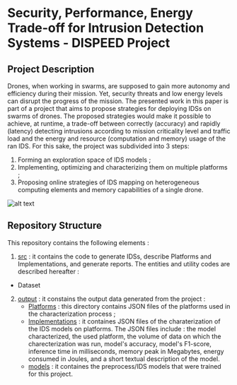 # Security, Performance, Energy Trade-off for Intrusion Detection Systems - DISPEED Project 

## Project Description 
Drones, when working in swarms, are supposed to gain more autonomy and efficiency during their mission.
Yet, security threats and low energy levels can disrupt the progress
of the mission. The presented work in this paper is part
of a project that aims to propose strategies for deploying
IDSs on swarms of drones. The proposed strategies would
make it possible to achieve, at runtime, a trade-off between
correctly (accuracy) and rapidly (latency) detecting intrusions
according to mission criticality level and traffic load and the
energy and resource (computation and memory) usage of the
ran IDS. For this sake, the project was subdivided into 3
steps:
 1. Forming an exploration space of IDS models ; 
 2. Implementing, optimizing and characterizing them on multiple platforms ;
 3. Proposing online strategies of IDS mapping on
heterogeneous computing elements and memory capabilities
of a single drone.

![alt text](https://github.com/CameliaSlimani1/DISPEED_Project_demo/blob/main/docs/img/overview.png)

## Repository Structure
This repository contains the following elements : 
1. [src]( https://github.com/CameliaSlimani1/DISPEED_Project_demo/tree/main/src "src") : it contains the code to generate IDSs, describe Platforms and Implementations, and generate reports. The entities and utility codes are described hereafter : 
* Dataset
2. [output]( https://github.com/CameliaSlimani1/DISPEED_Project_demo/tree/main/output "output") : it constains the output data generated from the project : 
   * [Platforms](https://github.com/CameliaSlimani1/DISPEED_Project_demo/tree/main/output/Platforms) : this directory contains JSON files of the platforms used in the characterization process ; 
   * [Implementations](https://github.com/CameliaSlimani1/DISPEED_Project_demo/tree/main/output/Implementations) : it containes JSON files of the charaterization of the IDS models on platforms. The JSON files include : the model characterized, the used platform, the volume of data on which the charecterization was run, model's accuracy, model's F1-score, inference time in milliseconds, memory peak in Megabytes, energy consumed in Joules, and a short textual description of the model. 
   * [models](https://github.com/CameliaSlimani1/DISPEED_Project_demo/tree/main/output/models) : it containes the preprocess/IDS models that were trained for this project.    



